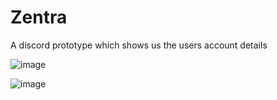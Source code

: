 # Zentra
A discord prototype which shows us the users account details


![image](https://github.com/user-attachments/assets/79719509-4c8c-45ea-97ea-8bd69f58a277)

![image](https://github.com/user-attachments/assets/8f7462f5-b7db-4369-92ad-ee96becd62b2)

